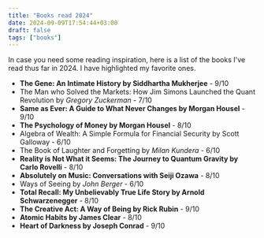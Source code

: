 ```yaml
---
title: "Books read 2024"
date: 2024-09-09T17:54:44+03:00
draft: false
tags: ["books"]
---
```


In case you need some reading inspiration, 
here is a list of the books I've read thus far in 2024.
I have highlighted my favorite ones.

- **The Gene: An Intimate History by Siddhartha Mukherjee** - 9/10 
- The Man who Solved the Markets: How Jim Simons Launched the Quant Revolution by *Gregory Zuckerman* - 7/10
- **Same as Ever: A Guide to What Never Changes by Morgan Housel** - 9/10
- **The Psychology of Money by Morgan Housel** - 8/10
- Algebra of Wealth: A Simple Formula for Financial Security by Scott Galloway - 6/10
- The Book of Laughter and Forgetting by *Milan Kundera* - 6/10
- **Reality is Not What it Seems: The Journey to Quantum Gravity by Carlo Rovelli** - 8/10 
- **Absolutely on Music: Conversations with Seiji Ozawa** - 8/10 
- Ways of Seeing by *John Berger* - 6/10
- **Total Recall: My Unbelievably True Life Story by Arnold Schwarzenegger** - 8/10 
- **The Creative Act: A Way of Being by Rick Rubin** - 9/10
- **Atomic Habits by James Clear** - 8/10
- **Heart of Darkness by Joseph Conrad** - 9/10
